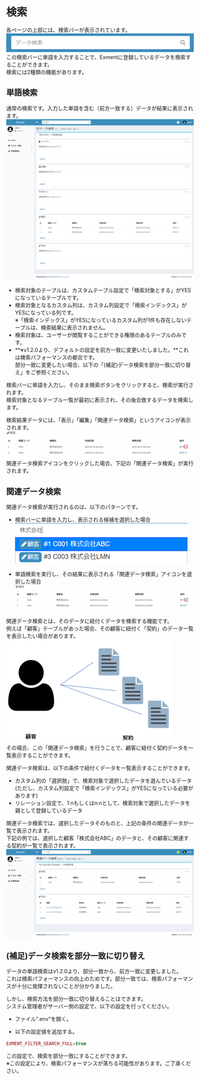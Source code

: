 # 検索
各ページの上部には、検索バーが表示されています。  
![検索1](img/search/search1.png)  
この検索バーに単語を入力することで、Exmentに登録しているデータを検索することができます。  
検索には2種類の機能があります。  

## 単語検索
通常の検索です。入力した単語を含む（前方一致する）データが結果に表示されます。  
![検索2](img/search/search2.png)  
- 検索対象のテーブルは、カスタムテーブル設定で「検索対象とする」がYESになっているテーブルです。  
- 検索対象となるカスタム列は、カスタム列設定で「検索インデックス」がYESになっている列です。  
※「検索インデックス」がYESになっているカスタム列が1件も存在しないテーブルは、検索結果に表示されません。  
- 検索対象は、ユーザーが閲覧することができる権限のあるテーブルのみです。  
- **※v1.2.0より、デフォルトの設定を前方一致に変更いたしました。**これは検索パフォーマンスの都合です。  
部分一致に変更したい場合、以下の「(補足)データ検索を部分一致に切り替え」をご参照ください。

検索バーに単語を入力し、そのまま検索ボタンをクリックすると、検索が実行されます。  
検索対象となるテーブル一覧が最初に表示され、その後合致するデータを検索します。

検索結果データには、「表示」「編集」「関連データ検索」というアイコンが表示されます。  
![検索3](img/search/search3.png)    
関連データ検索アイコンをクリックした場合、下記の「関連データ検索」が実行されます。  

## 関連データ検索
関連データ検索が実行されるのは、以下のパターンです。  
- 検索バーに単語を入力し、表示される候補を選択した場合  
![検索4](img/search/search4.png)  

- 単語検索を実行し、その結果に表示される「関連データ検索」アイコンを選択した場合  
![検索3](img/search/search3.png)  

関連データ検索とは、そのデータに紐付くデータを検索する機能です。  
例えば「顧客」テーブルがあった場合、その顧客に紐付く「契約」のデータ一覧を表示したい場合があります。  
![検索6](img/search/search6.png)  
その場合、この「関連データ検索」を行うことで、顧客に紐付く契約データを一覧表示することができます。  
  
関連データ検索は、以下の条件で紐付くデータを一覧表示することができます。  
- カスタム列の「選択肢」で、検索対象で選択したデータを選んでいるデータ(ただし、カスタム列設定で「検索インデックス」がYESになっている必要があります)  
- リレーション設定で、1:nもしくはn:nとして、検索対象で選択したデータを親として登録しているデータ  
  
関連データ検索では、選択したデータそのものと、上記の条件の関連データが一覧で表示されます。  
下記の例では、選択した顧客「株式会社ABC」のデータと、その顧客に関連する契約が一覧で表示されます。  
![検索5](img/search/search5.png)  


## (補足)データ検索を部分一致に切り替え
データの単語検索はv1.2.0より、部分一致から、前方一致に変更しました。  
これは検索パフォーマンスの向上のためです。部分一致では、検索パフォーマンスが十分に発揮されないことが分かりました。  
  
しかし、検索方法を部分一致に切り替えることはできます。  
システム管理者がサーバー側の設定で、以下の設定を行ってください。

- ファイル".env"を開く。

- 以下の設定値を追加する。

~~~ php
EXMENT_FILTER_SEARCH_FULL=true
~~~

この設定で、検索を部分一致にすることができます。  
※この設定により、検索パフォーマンスが落ちる可能性があります。ご了承ください。